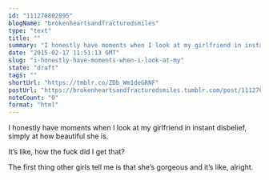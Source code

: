 ```yaml
---
id: "111270802895"
blogName: "brokenheartsandfracturedsmiles"
type: "text"
title: ""
summary: "I honestly have moments when I look at my girlfriend in instant disbelief, simply at how beautiful she is.  It's like, how the..."
date: "2015-02-17 11:51:13 GMT"
slug: "i-honestly-have-moments-when-i-look-at-my"
state: "draft"
tags: ""
shortUrl: "https://tmblr.co/ZDb_Wm1deGRNF"
postUrl: "https://brokenheartsandfracturedsmiles.tumblr.com/post/111270802895/i-honestly-have-moments-when-i-look-at-my"
noteCount: "0"
format: "html"
---
```


I honestly have moments when I look at my girlfriend in instant disbelief, simply at how beautiful she is. 

It’s like, how the fuck did I get that? 

The first thing other girls tell me is that she’s gorgeous and it’s like, alright.